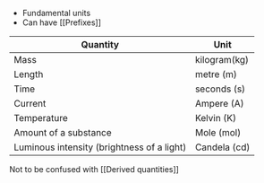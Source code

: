 - Fundamental units
- Can have [[Prefixes]]

| Quantity                                   | Unit         |
| ------------------------------------------ | ------------ |
| Mass                                       | kilogram(kg) |
| Length                                     | metre (m)    |
| Time                                       | seconds (s)  |
| Current                                    | Ampere (A)   |
| Temperature                                | Kelvin (K)   |
| Amount of a substance                      | Mole (mol)   |
| Luminous intensity (brightness of a light) | Candela (cd) |

Not to be confused with [[Derived quantities]]